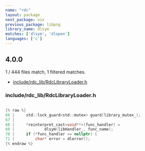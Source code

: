 ```yaml
---
name: "rdc"
layout: package
next_package: nix
previous_package: libpng
library_name: dlsym
matches: ['dlsym', 'dlopen']
languages: ['c']
---
```

## 4.0.0
1 / 444 files match, 1 filtered matches.

 - [include/rdc_lib/RdcLibraryLoader.h](#includerdc_librdclibraryloaderh)

### include/rdc_lib/RdcLibraryLoader.h

```c

{% raw %}
66 |     std::lock_guard<std::mutex> guard(library_mutex_);
67 | 
68 |     *reinterpret_cast<void**>(func_handler) =
69 |             dlsym(libHandler_, func_name);
70 |     if (*func_handler == nullptr) {
71 |         char* error = dlerror();
{% endraw %}

```